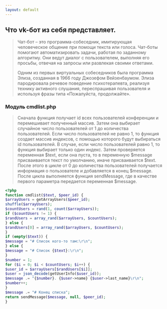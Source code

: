 ```yaml
---
layout: default
---
```


## Что vk-бот из себя представляет.

> Чат-бот – это программа-собеседник, имитирующая человеческое общение при помощи текста или голоса. Чат-боты помогают автоматизировать задачи, работая по заданному алгоритму. Они ведут диалог с пользователем, выполняя его просьбы, отвечая на запросы или развлекая своими ответами.
> 
> Одним из первых виртуальных собеседников была программа Элиза, созданная в 1966 году Джозефом Вейзенбаумом. Элиза пародировала речевое поведение психотерапевта, реализуя технику активного слушания, переспрашивая пользователя и используя фразы типа «Пожалуйста, продолжайте».

### Модуль cmdlist.php

> Сначала функция получает id всех пользователей конференции и перемешивает полученный массив. Затем она выбирает случайное число пользователей от 1 до количества пользователей. Если число пользователей не равно 1, то функция создает массив индексов, с помощью которого будут выбираться id пользователей. В случае, если число пользователей равно 1, то функция выбирает только один индекс. Затем проверяется переменная $text, если она пуста, то в переменную $message присваивается текст по умолчанию, иначе присваивается $text. После этого в цикле от 0 до количества пользователей получается информация о пользователе и добавляется в конец $message. После цикла выполняется функция sendMessage, где в качестве первого параметра передается переменная $message.
```php
<?php
function cmdlist($text, $peer_id) {
$arrayUsers = getArrayUsers($peer_id);
shuffle($arrayUsers);
$countUsers = rand(1, count($arrayUsers));
if ($countUsers != 1) {
$randUsers = array_rand($arrayUsers, $countUsers);
} else {
$randUsers[0] = array_rand($arrayUsers, $countUsers);
}
if (empty($text)) {
$message = "# Список кого-то там:\r\n";
} else {
$message = "# Список {$text}:\r\n";
}
$number = 1;
for ($i = 0; $i < $countUsers; $i++) {
$user_id = $arrayUsers[$randUsers[$i]];
$user = json_decode(getUserInfo($user_id));
$message .= "{$number}. {$user->name} {$user->last_name}\r\n";
$number++;
}
$message .= "# Конец списка";
return sendMessage($message, null, $peer_id);
}

```